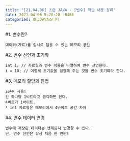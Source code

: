 ```yaml
---
title: "[21.04.06] 초급 JAVA - [변수] 학습 내용 정리"
date: 2021-04-06 5:20:28 -0400
categories: 초급JAVA스터디
---
```



#1. 변수란?

	데이터(자료)를 임시로 담을 수 있는 메모리 공간


#2. 변수 선언과 초기화

	int i; // 자료형과 변수 이름을 나열하여 변수 선언한다.
	i = 10; // 이렇게 초기값을 설정해 주는 것을 변수 초기화라 한다.
	

#3. 메모리 할당과 진법

	2진수 사용!  
	칸 하나당 1비트라고 생각하면 된다.
	4비트가 1바이트.
	* int 자료형은 메모리에서 4바이트 공간 차지

#4. 변수 데이터 변경 

	변수에 저장된 데이터는 언제든지 변경할 수 있다.	
	단, 변수 선언은 항상 처음 한 번만!
